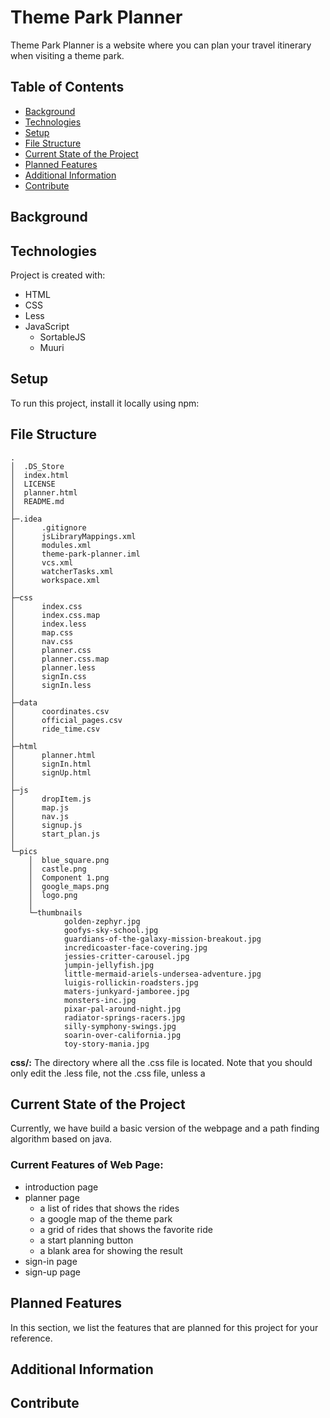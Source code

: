 # Theme Park Planner

Theme Park Planner is a website where you can plan your travel itinerary when visiting a theme park.


## Table of Contents
* [Background](#background)
* [Technologies](#technologies)
* [Setup](#setup)
* [File Structure](#file-Structure)
* [Current State of the Project](#current-state-of-the-project)
* [Planned Features](#planned-features)
* [Additional Information](#additional-information)
* [Contribute](#contribute)


## Background

## Technologies
Project is created with:
- HTML
- CSS
- Less
- JavaScript
    - SortableJS
    - Muuri
	
## Setup
To run this project, install it locally using npm:

## File Structure

```text
.                                   
│  .DS_Store                          
│  index.html                         
│  LICENSE                            
│  planner.html                       
│  README.md                          
│                                     
├─.idea                               
│      .gitignore                     
│      jsLibraryMappings.xml          
│      modules.xml                    
│      theme-park-planner.iml         
│      vcs.xml                        
│      watcherTasks.xml               
│      workspace.xml                  
│                                     
├─css
│      index.css
│      index.css.map
│      index.less
│      map.css
│      nav.css
│      planner.css
│      planner.css.map
│      planner.less
│      signIn.css
│      signIn.less
│
├─data
│      coordinates.csv
│      official_pages.csv
│      ride_time.csv
│
├─html
│      planner.html
│      signIn.html
│      signUp.html
│
├─js
│      dropItem.js
│      map.js
│      nav.js
│      signup.js
│      start_plan.js
│
└─pics
    │  blue_square.png
    │  castle.png
    │  Component 1.png
    │  google_maps.png
    │  logo.png
    │
    └─thumbnails
            golden-zephyr.jpg
            goofys-sky-school.jpg
            guardians-of-the-galaxy-mission-breakout.jpg
            incredicoaster-face-covering.jpg
            jessies-critter-carousel.jpg
            jumpin-jellyfish.jpg
            little-mermaid-ariels-undersea-adventure.jpg
            luigis-rollickin-roadsters.jpg
            maters-junkyard-jamboree.jpg
            monsters-inc.jpg
            pixar-pal-around-night.jpg
            radiator-springs-racers.jpg
            silly-symphony-swings.jpg
            soarin-over-california.jpg
            toy-story-mania.jpg

```

**css/:** The directory where all the .css file is located. Note that you should only edit the .less file, not the .css file, unless a

## Current State of the Project

Currently, we have build a basic version of the webpage and a path finding algorithm based on java.

### Current Features of Web Page:
- introduction page
- planner page
    - a list of rides that shows the rides
    - a google map of the theme park
    - a grid of rides that shows the favorite ride
    - a start planning button
    - a blank area for showing the result 
- sign-in page
- sign-up page


## Planned Features

In this section, we list the features that are planned for this project for your reference.


## Additional Information


## Contribute

